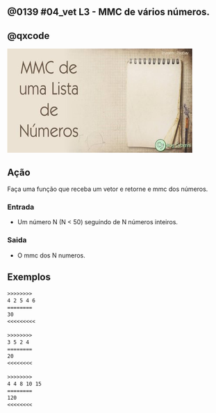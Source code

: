 ## @0139 #04_vet L3 - MMC de vários números.
## @qxcode

![](capa.jpg)

## Ação

Faça uma função que receba um vetor e retorne e mmc dos números.  

### Entrada

*   Um número N (N < 50) seguindo de N números inteiros.

### Saida

*   O mmc dos N numeros.

## Exemplos

```
>>>>>>>>
4 2 5 4 6
========
30
<<<<<<<<<

>>>>>>>>
3 5 2 4
========
20
<<<<<<<<

>>>>>>>>
4 4 8 10 15
========
120
<<<<<<<<
```

#
